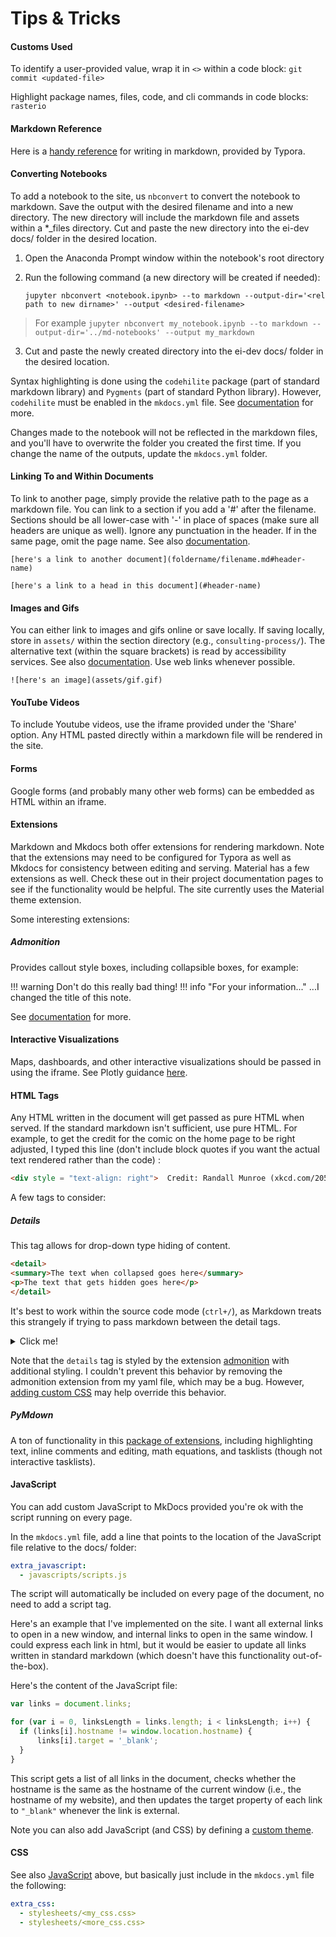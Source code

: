 # Tips & Tricks

#### Customs Used

To identify a user-provided value, wrap it in `<>` within a code block:	`git commit <updated-file>`

Highlight package names, files, code, and cli commands in code blocks: `rasterio`

#### Markdown Reference

Here is a [handy reference]( https://support.typora.io/Markdown-Reference) for writing in markdown, provided by Typora.

#### Converting Notebooks

To add a notebook to the site, us `nbconvert` to convert the notebook to markdown. Save the output with the desired filename and into a new directory. The new directory will include the markdown file and assets within a *_files directory. Cut and paste the new directory into the ei-dev docs/ folder in the desired location.

1. Open the Anaconda Prompt window within the notebook's root directory

2. Run the following command (a new directory will be created if needed):

   `jupyter nbconvert <notebook.ipynb> --to markdown --output-dir='<rel path to new dirname>' --output <desired-filename>`

>For example `jupyter nbconvert my_notebook.ipynb --to markdown --output-dir='../md-notebooks' --output my_markdown`

3. Cut and paste the newly created directory into the ei-dev docs/ folder in the desired location.

Syntax highlighting is done using the `codehilite` package (part of standard markdown library) and `Pygments` (part of standard Python library). However, `codehilite`  must be enabled in the `mkdocs.yml` file. See [documentation]( https://squidfunk.github.io/mkdocs-material/getting-started/#extensions) for more.

Changes made to the notebook will not be reflected in the markdown files, and you'll have to overwrite the folder you created the first time. If you change the name of the outputs, update the `mkdocs.yml` folder.

#### Linking To and Within Documents 

To link to another page, simply provide the relative path to the page as a markdown file. You can link to a section if you add a '#' after the filename. Sections should be all lower-case with '-' in place of spaces (make sure all headers are unique as well). Ignore any punctuation in the header. If in the same page, omit the page name. See also [documentation]( https://mkdocs.readthedocs.io/en/0.11.1/user-guide/writing-your-docs/#linking-documents).

`[here's a link to another document](foldername/filename.md#header-name)`

`[here's a link to a head in this document](#header-name)`

#### Images and Gifs

You can either link to images and gifs online or save locally. If saving locally, store in `assets/` within the section directory (e.g., `consulting-process/`). The alternative text (within the square brackets) is read by accessibility services. See also [documentation]( https://mkdocs.readthedocs.io/en/0.11.1/user-guide/writing-your-docs/#images-and-media). Use web links whenever possible.

`![here's an image](assets/gif.gif)`

#### YouTube Videos

To include Youtube videos, use the iframe provided under the 'Share' option. Any HTML pasted directly within a markdown file will be rendered in the site.

#### Forms

Google forms (and probably many other web forms) can be embedded as HTML within an iframe.

#### Extensions

Markdown and Mkdocs both offer extensions for rendering markdown. Note that the extensions may need to be configured for Typora as well as Mkdocs for consistency between editing and serving. Material has a few extensions as well. Check these out in their project documentation pages to see if the functionality would be helpful. The site currently uses the Material theme extension.

Some interesting extensions:

##### Admonition

Provides callout style boxes, including collapsible boxes, for example:

!!! warning
    Don't do this really bad thing!
!!! info "For your information..."
    ...I changed the title of this note.

See [documentation](https://squidfunk.github.io/mkdocs-material/extensions/admonition/) for more.

#### Interactive Visualizations

Maps, dashboards, and other interactive visualizations should be passed in using the iframe. See Plotly guidance [here]( https://plot.ly/python/embedding-plotly-graphs-in-HTML).

#### HTML Tags

Any HTML written in the document will get passed as pure HTML when served. If the standard markdown isn't sufficient, use pure HTML. For example, to get the credit for the comic on the home page to be right adjusted, I typed this line (don't include block quotes if you want the actual text rendered rather than the code) :

```html
<div style = "text-align: right">  Credit: Randall Munroe (xkcd.com/2054) </div>
```

A few tags to consider:

##### Details 

This tag allows for drop-down type hiding of content.

```html
<detail>
<summary>The text when collapsed goes here</summary>
<p>The text that gets hidden goes here</p>
</detail>
```

It's best to work within the source code mode (`ctrl+/`), as Markdown treats this strangely if trying to pass markdown between the detail tags.

<details>
<summary>Click me!</summary>
<p>This would be the first paragraph of content</p>
<p> Here's some more content with a <a href='https://enviroincentives.com'>link</a></p>
</details>

Note that the `details` tag is styled by the extension [admonition](#admonition) with additional styling. I couldn't prevent this behavior by removing the admonition extension from my yaml file, which may be a bug. However, [adding custom CSS](#css) may help override this behavior. 

##### PyMdown

A ton of functionality in this [package of extensions](https://squidfunk.github.io/mkdocs-material/extensions/pymdown/), including highlighting text, inline comments and editing, math equations, and tasklists (though not interactive tasklists).


#### JavaScript

You can add custom JavaScript to MkDocs provided you're ok with the script running on every page. 

In the `mkdocs.yml` file, add a line that points to the location of the JavaScript file relative to the docs/ folder:

```yaml
extra_javascript:
  - javascripts/scripts.js
```

The script will automatically be included on every page of the document, no need to add a script tag.

Here's an example that I've implemented on the site. I want all external links to open in a new window, and internal links to open in the same window. I could express each link in html, but it would be easier to update all links written in standard markdown (which doesn't have this functionality out-of-the-box). 

Here's the content of the JavaScript file:

```javascript
var links = document.links;

for (var i = 0, linksLength = links.length; i < linksLength; i++) {
  if (links[i].hostname != window.location.hostname) {
      links[i].target = '_blank';
  } 
}
```

This script gets a list of all links in the document, checks whether the hostname is the same as the hostname of the current window (i.e., the hostname of my website), and then updates the target property of each link to `"_blank"` whenever the link is external.

 Note you can also add JavaScript (and CSS) by defining a [custom theme](https://www.mkdocs.org/user-guide/custom-themes/).

#### CSS

See also [JavaScript](#javascript) above, but basically just include in the `mkdocs.yml` file the following:

```yaml
extra_css:
  - stylesheets/<my_css.css>
  - stylesheets/<more_css.css>
```
